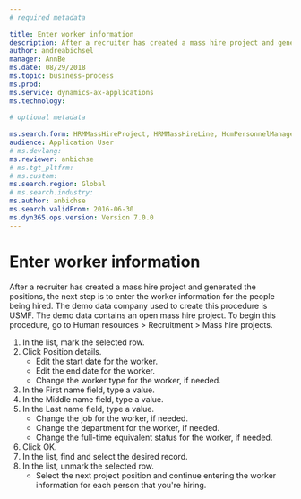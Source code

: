 ```yaml
--- 
# required metadata 
 
title: Enter worker information
description: After a recruiter has created a mass hire project and generated the positions, the next step is to enter the worker information for the people being hired. 
author: andreabichsel
manager: AnnBe 
ms.date: 08/29/2018
ms.topic: business-process 
ms.prod:  
ms.service: dynamics-ax-applications 
ms.technology:  
 
# optional metadata 
 
ms.search.form: HRMMassHireProject, HRMMassHireLine, HcmPersonnelManagementWorkspace
audience: Application User 
# ms.devlang:  
ms.reviewer: anbichse
# ms.tgt_pltfrm:  
# ms.custom:  
ms.search.region: Global
# ms.search.industry: 
ms.author: anbichse
ms.search.validFrom: 2016-06-30 
ms.dyn365.ops.version: Version 7.0.0 
---
```

# Enter worker information



After a recruiter has created a mass hire project and generated the positions, the next step is to enter the worker information for the people being hired. The demo data company used to create this procedure is USMF. The demo data contains an open mass hire project. To begin this procedure, go to Human resources > Recruitment > Mass hire projects.

1. In the list, mark the selected row.
2. Click Position details.
    * Edit the start date for the worker.  
    * Edit the end date for the worker.  
    * Change the worker type for the worker, if needed.  
3. In the First name field, type a value.
4. In the Middle name field, type a value.
5. In the Last name field, type a value.
    * Change the job for the worker, if needed.  
    * Change the department for the worker, if needed.  
    * Change the full-time equivalent status for the worker, if needed.  
6. Click OK.
7. In the list, find and select the desired record.
8. In the list, unmark the selected row.
    * Select the next project position and continue entering the worker information for each person that you're hiring.  

